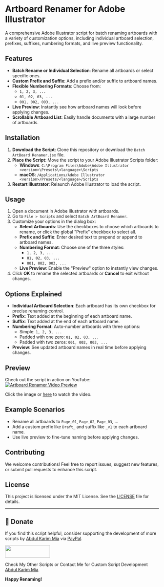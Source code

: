 # Artboard Renamer for Adobe Illustrator

A comprehensive Adobe Illustrator script for batch renaming artboards with a variety of customization options, including individual artboard selection, prefixes, suffixes, numbering formats, and live preview functionality.

## Features
- **Batch Rename or Individual Selection**: Rename all artboards or select specific ones.
- **Custom Prefix and Suffix**: Add a prefix and/or suffix to artboard names.
- **Flexible Numbering Formats**: Choose from:
  - `1, 2, 3, ...`
  - `01, 02, 03, ...`
  - `001, 002, 003, ...`
- **Live Preview**: Instantly see how artboard names will look before applying changes.
- **Scrollable Artboard List**: Easily handle documents with a large number of artboards.

## Installation
1. **Download the Script**: Clone this repository or download the `Batch ArtBoard Renamer.jsx` file.
2. **Place the Script**: Move the script to your Adobe Illustrator Scripts folder:
   - **Windows**: `C:\Program Files\Adobe\Adobe Illustrator <version>\Presets\<language>\Scripts`
   - **macOS**: `/Applications/Adobe Illustrator <version>/Presets/<language>/Scripts`
3. **Restart Illustrator**: Relaunch Adobe Illustrator to load the script.

## Usage
1. Open a document in Adobe Illustrator with artboards.
2. Go to `File > Scripts` and select `Batch ArtBoard Renamer`.
3. Customize your options in the dialog box:
   - **Select Artboards**: Use the checkboxes to choose which artboards to rename, or click the global "Prefix" checkbox to select all.
   - **Prefix and Suffix**: Enter desired text to prepend or append to artboard names.
   - **Numbering Format**: Choose one of the three styles:
     - `1, 2, 3, ...`
     - `01, 02, 03, ...`
     - `001, 002, 003, ...`
   - **Live Preview**: Enable the "Preview" option to instantly view changes.
4. Click **OK** to rename the selected artboards or **Cancel** to exit without changes.

## Options Explained
- **Individual Artboard Selection**: Each artboard has its own checkbox for precise renaming control.
- **Prefix**: Text added at the beginning of each artboard name.
- **Suffix**: Text added at the end of each artboard name.
- **Numbering Format**: Auto-number artboards with three options:
  - Simple: `1, 2, 3, ...`
  - Padded with one zero: `01, 02, 03, ...`
  - Padded with two zeros: `001, 002, 003, ...`
- **Preview**: See updated artboard names in real time before applying changes.

## Preview

Check out the script in action on YouTube:  
[![Artboard Renamer Video Preview](https://img.youtube.com/vi/93vuokYAakc/maxresdefault.jpg)](https://www.youtube.com/watch?v=93vuokYAakc)  

Click the image or [here](https://www.youtube.com/watch?v=93vuokYAakc) to watch the video.


## Example Scenarios
- Rename all artboards to `Page_01`, `Page_02`, `Page_03`, ...
- Add a custom prefix like `Draft_` and suffix like `_v1` to each artboard name.
- Use live preview to fine-tune naming before applying changes.

## Contributing
We welcome contributions! Feel free to report issues, suggest new features, or submit pull requests to enhance this script.

## License
This project is licensed under the MIT License. See the [LICENSE](LICENSE) file for details.

---
## 💸 Donate
If you find this script helpful, consider supporting the development of more scripts by [Abdul Karim Mia] via [PayPal].

[PayPal]: https://paypal.me/akmia51
[Abdul Karim Mia]: https://www.abdulkarimmia.com

<a href="https://paypal.me/akmia51">
  <img width="147" height="40" src="https://i.ibb.co/Z8Wd8Sn/paypal-badge.png" >
</a>

Check My Other Scripts or Contact Me for Custom Script Development [Abdul Karim Mia].

**Happy Renaming!**
